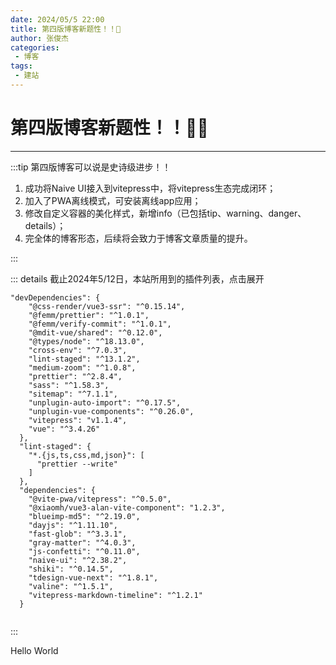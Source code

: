 ```yaml
---
date: 2024/05/5 22:00
title: 第四版博客新题性！！🎉
author: 张俊杰
categories:
 - 博客
tags:
 - 建站
---
```

# 第四版博客新题性！！🎉🎉

---

:::tip  第四版博客可以说是史诗级进步！！



1. 成功将Naive UI接入到vitepress中，将vitepress生态完成闭环；
2. 加入了PWA离线模式，可安装离线app应用；
3. 修改自定义容器的美化样式，新增info（已包括tip、warning、danger、details）；
4. 完全体的博客形态，后续将会致力于博客文章质量的提升。

:::

::: details 截止2024年5/12日，本站所用到的插件列表，点击展开
```ts:no-line-numbers
"devDependencies": {
    "@css-render/vue3-ssr": "^0.15.14",
    "@femm/prettier": "^1.0.1",
    "@femm/verify-commit": "^1.0.1",
    "@mdit-vue/shared": "^0.12.0",
    "@types/node": "^18.13.0",
    "cross-env": "^7.0.3",
    "lint-staged": "^13.1.2",
    "medium-zoom": "^1.0.8",
    "prettier": "^2.8.4",
    "sass": "^1.58.3",
    "sitemap": "^7.1.1",
    "unplugin-auto-import": "^0.17.5",
    "unplugin-vue-components": "^0.26.0",
    "vitepress": "v1.1.4",
    "vue": "^3.4.26"
  },
  "lint-staged": {
    "*.{js,ts,css,md,json}": [
      "prettier --write"
    ]
  },
  "dependencies": {
    "@vite-pwa/vitepress": "^0.5.0",
    "@xiaomh/vue3-alan-vite-component": "1.2.3",
    "blueimp-md5": "^2.19.0",
    "dayjs": "^1.11.10",
    "fast-glob": "^3.3.1",
    "gray-matter": "^4.0.3",
    "js-confetti": "^0.11.0",
    "naive-ui": "^2.38.2",
    "shiki": "^0.14.5",
    "tdesign-vue-next": "^1.8.1",
    "valine": "^1.5.1",
    "vitepress-markdown-timeline": "^1.2.1"
  }


```
:::

<script setup>
// import { NButton,NBackTop } from 'naive-ui'
</script>

<NButton>Hello World</NButton>
<!-- <NBackTop :right="100" /> -->

